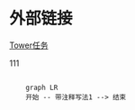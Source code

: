 # 外部链接

[Tower任务](https://tower.im/teams/316055/documents/2800/)

111
``` mermaid::

    graph LR
    开始 -- 带注释写法1 --> 结束
```